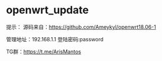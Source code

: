 # openwrt_update
提示：
源码来自：https://github.com/Ameykyl/openwrt18.06-1

管理地址：192.168.1.1   登陆密码:password

TG群：https://t.me/ArisMantos
  
  
  
  
  
  
  
  
  
  
  
  
  
  
  
  
  
  
  
  
  
  
  
  
  
  
  
  
  
  
  
  

[B]: https://t.me/joinchat/MHkJCxH8gUdV4UFBrxw_Ow

